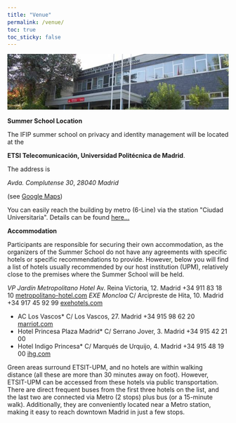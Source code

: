 ```yaml
---
title: "Venue"
permalink: /venue/
toc: true
toc_sticky: false
---
```


![Photo showing the Telecommunications School](/assets/images/etsit.jpg "ETSIT Building")

**Summer School Location**

The IFIP summer school on privacy and identity management will be located at the

**ETSI Telecomunicación, Universidad Politécnica de Madrid**.

The address is 

*Avda. Complutense 30*, *28040 Madrid*

(see [Google Maps](https://maps.app.goo.gl/odGLeDvXwVxwYUVb6))

You can easily reach the building by metro (6-Line) via the station "Ciudad Universitaria". Details can be found [here...](https://www.etsit.upm.es/de/school/about-etsit/how-to-get-to-etsit.html)

**Accommodation**

Participants are responsible for securing their own accommodation, as the organizers of the Summer School do not have any agreements with specific hotels or specific recommendations to provide.
However, below you will find a list of hotels usually recommended by our host institution (UPM), relatively close to the premises where the Summer School will be held.

*VP Jardín Metropolitano Hotel*
Av. Reina Victoria, 12. Madrid
+34 911 83 18 10
[metropolitano-hotel.com](metropolitano-hotel.com)
*EXE Moncloa*
C/ Arcipreste de Hita, 10. Madrid
+34 917 45 92 99
[exehotels.com](exehotels.com)
*	AC Los Vascos*
C/ Los Vascos, 27. Madrid
+34 915 98 62 20
[marriot.com](marriot.com)
*	Hotel Princesa Plaza Madrid*
C/ Serrano Jover, 3. Madrid
+34 915 42 21 00
*	Hotel Indigo Princesa*
C/ Marqués de Urquijo, 4. Madrid
+34 915 48 19 00
[ihg.com](ihg.com)

Green areas surround ETSIT-UPM, and no hotels are within walking distance (all these are more than 30 minutes away on foot). However, ETSIT-UPM can be accessed from these hotels via public transportation. There are direct frequent buses from the first three hotels on the list, and the last two are connected via Metro (2 stops) plus bus (or a 15-minute walk). Additionally, they are conveniently located near a Metro station, making it easy to reach downtown Madrid in just a few stops.
